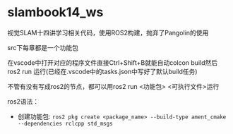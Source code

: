 # slambook14_ws
视觉SLAM十四讲学习相关代码，使用ROS2构建，抛弃了Pangolin的使用

src下每章都是一个功能包

在vscode中打开对应的程序文件直接Ctrl+Shift+B就能自动colcon build然后ros2 run 运行(已经在.vscode中的tasks.json中写好了默认build任务)

不管有没有写成ros2的节点，都可以用ros2 run <功能包> <可执行文件>运行

ros2语法：
- 创建功能包: `ros2 pkg create <package_name> --build-type ament_cmake --dependencies rclcpp std_msgs`

